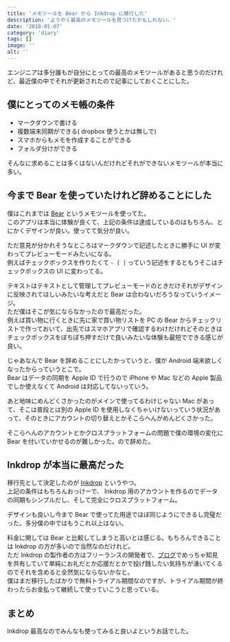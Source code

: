 ```yaml
---
title: 'メモツールを Bear から Inkdrop に移行した'
description: 'ようやく最高のメモツールを見つけたかもしれない。'
date: '2018-01-07'
category: 'diary'
tags: []
image: ''
alt: ''
---
```


エンジニアは多分誰もが自分にとっての最高のメモツールがあると思うのだけれど、最近僕の中でそれが更新されたので記事にしておくことにした。

## 僕にとってのメモ帳の条件

- マークダウンで書ける
- 複数端末同期ができる( dropbox 使うとかは無しで)
- スマホからもメモを作成することができる
- フォルダ分けができる

そんなに求めることは多くはないんだけれどそれができないメモツールが本当に多い。

## 今まで Bear を使っていたけれど辞めることにした

僕はこれまでは [Bear](http://www.bear-writer.com/) というメモツールを使ってた。  
このアプリは本当に体験が良くて、上記の条件は達成しているのはもちろん、とにかくデザインが良い。使ってて気分が良い。

ただ意見が分かれそうなところはマークダウンで記述したときに勝手に UI が変わってプレビューモードみたいになる。  
例えばチェックボックスを作りたくて `- [ ]` っていう記述をするともうそこはチェックボックスの UI に変わってる。

テキストはテキストとして管理してプレビューモードのときだけそれがデザインに反映されてほしいみたいな考えだと Bear は合わないだろうなっていうイメージ。  
ただ僕はそこが気にならなかったので最高だった。  
例えば買い物に行くときに先に家で買い物リストを PC の Bear からチェックリストで作っておいて、出先ではスマホアプリで確認するわけだけれどそのときはチェックボックスをぽちぽち押すだけで良いみたいな体験も最短でできる感じが良い。

じゃあなんで Bear を辞めることにしたかっていうと、僕が Android 端末欲しくなったからっていうとこで。  
Bear はデータの同期を Apple ID で行うので iPhone や Mac などの Apple 製品でしか使えなくて Android は対応してないっていう。

あと地味にめんどくさかったのがメインで使ってるわけじゃない Mac があって、そこは普段とは別の Apple ID を使用しなくちゃいけないっていう状況があって、そのときにアカウントの切り替えとかそこらへんがめんどくさかった。

そこらへんのアカウントとかクロスプラットフォームの問題で僕の環境の変化に Bear を付いていかせるのが難しかった。ので辞めた。

## Inkdrop が本当に最高だった

移行先として決定したのが [Inkdrop](https://www.inkdrop.info/) というやつ。  
上記の条件はもちろんおっけーで、 Inkdrop 用のアカウントを作るのでデータの同期もシンプルだし、そして完全にクロスプラットフォーム。

デザインも良いし今まで Bear で使ってた用途でほぼ同じようにできるし完璧だった。多分僕の中ではもうこれ以上はない。

料金に関しては Bear と比較してしまうと高いとは感じる。もちろんできることは Inkdrop の方が多いので当然なのだけれど。  
ただ Inkdrop の製作者の方はフリーランスの開発者で、[ブログ](https://blog.craftz.dog/)でめっちゃ知見を共有していて単純にお礼だとか応援だとかで投げ銭したい気持ちが湧いてくるのでそれを含めると全然気にならないかなと。  
僕はまだ移行したばかりで無料トライアル期間なのですが、トライアル期間が終わったらお金払って継続して使っていこうと思っている。

## まとめ

Inkdrop 最高なのでみんなも使ってみると良いよというお話でした。

